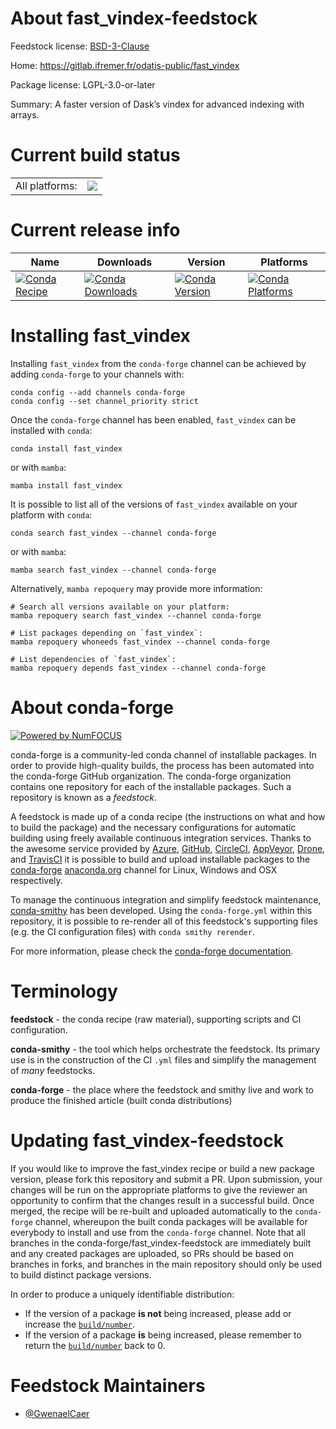 About fast_vindex-feedstock
===========================

Feedstock license: [BSD-3-Clause](https://github.com/conda-forge/fast_vindex-feedstock/blob/main/LICENSE.txt)

Home: https://gitlab.ifremer.fr/odatis-public/fast_vindex

Package license: LGPL-3.0-or-later

Summary: A faster version of Dask’s vindex for advanced indexing with arrays.

Current build status
====================


<table><tr><td>All platforms:</td>
    <td>
      <a href="https://dev.azure.com/conda-forge/feedstock-builds/_build/latest?definitionId=26720&branchName=main">
        <img src="https://dev.azure.com/conda-forge/feedstock-builds/_apis/build/status/fast_vindex-feedstock?branchName=main">
      </a>
    </td>
  </tr>
</table>

Current release info
====================

| Name | Downloads | Version | Platforms |
| --- | --- | --- | --- |
| [![Conda Recipe](https://img.shields.io/badge/recipe-fast__vindex-green.svg)](https://anaconda.org/conda-forge/fast_vindex) | [![Conda Downloads](https://img.shields.io/conda/dn/conda-forge/fast_vindex.svg)](https://anaconda.org/conda-forge/fast_vindex) | [![Conda Version](https://img.shields.io/conda/vn/conda-forge/fast_vindex.svg)](https://anaconda.org/conda-forge/fast_vindex) | [![Conda Platforms](https://img.shields.io/conda/pn/conda-forge/fast_vindex.svg)](https://anaconda.org/conda-forge/fast_vindex) |

Installing fast_vindex
======================

Installing `fast_vindex` from the `conda-forge` channel can be achieved by adding `conda-forge` to your channels with:

```
conda config --add channels conda-forge
conda config --set channel_priority strict
```

Once the `conda-forge` channel has been enabled, `fast_vindex` can be installed with `conda`:

```
conda install fast_vindex
```

or with `mamba`:

```
mamba install fast_vindex
```

It is possible to list all of the versions of `fast_vindex` available on your platform with `conda`:

```
conda search fast_vindex --channel conda-forge
```

or with `mamba`:

```
mamba search fast_vindex --channel conda-forge
```

Alternatively, `mamba repoquery` may provide more information:

```
# Search all versions available on your platform:
mamba repoquery search fast_vindex --channel conda-forge

# List packages depending on `fast_vindex`:
mamba repoquery whoneeds fast_vindex --channel conda-forge

# List dependencies of `fast_vindex`:
mamba repoquery depends fast_vindex --channel conda-forge
```


About conda-forge
=================

[![Powered by
NumFOCUS](https://img.shields.io/badge/powered%20by-NumFOCUS-orange.svg?style=flat&colorA=E1523D&colorB=007D8A)](https://numfocus.org)

conda-forge is a community-led conda channel of installable packages.
In order to provide high-quality builds, the process has been automated into the
conda-forge GitHub organization. The conda-forge organization contains one repository
for each of the installable packages. Such a repository is known as a *feedstock*.

A feedstock is made up of a conda recipe (the instructions on what and how to build
the package) and the necessary configurations for automatic building using freely
available continuous integration services. Thanks to the awesome service provided by
[Azure](https://azure.microsoft.com/en-us/services/devops/), [GitHub](https://github.com/),
[CircleCI](https://circleci.com/), [AppVeyor](https://www.appveyor.com/),
[Drone](https://cloud.drone.io/welcome), and [TravisCI](https://travis-ci.com/)
it is possible to build and upload installable packages to the
[conda-forge](https://anaconda.org/conda-forge) [anaconda.org](https://anaconda.org/)
channel for Linux, Windows and OSX respectively.

To manage the continuous integration and simplify feedstock maintenance,
[conda-smithy](https://github.com/conda-forge/conda-smithy) has been developed.
Using the ``conda-forge.yml`` within this repository, it is possible to re-render all of
this feedstock's supporting files (e.g. the CI configuration files) with ``conda smithy rerender``.

For more information, please check the [conda-forge documentation](https://conda-forge.org/docs/).

Terminology
===========

**feedstock** - the conda recipe (raw material), supporting scripts and CI configuration.

**conda-smithy** - the tool which helps orchestrate the feedstock.
                   Its primary use is in the construction of the CI ``.yml`` files
                   and simplify the management of *many* feedstocks.

**conda-forge** - the place where the feedstock and smithy live and work to
                  produce the finished article (built conda distributions)


Updating fast_vindex-feedstock
==============================

If you would like to improve the fast_vindex recipe or build a new
package version, please fork this repository and submit a PR. Upon submission,
your changes will be run on the appropriate platforms to give the reviewer an
opportunity to confirm that the changes result in a successful build. Once
merged, the recipe will be re-built and uploaded automatically to the
`conda-forge` channel, whereupon the built conda packages will be available for
everybody to install and use from the `conda-forge` channel.
Note that all branches in the conda-forge/fast_vindex-feedstock are
immediately built and any created packages are uploaded, so PRs should be based
on branches in forks, and branches in the main repository should only be used to
build distinct package versions.

In order to produce a uniquely identifiable distribution:
 * If the version of a package **is not** being increased, please add or increase
   the [``build/number``](https://docs.conda.io/projects/conda-build/en/latest/resources/define-metadata.html#build-number-and-string).
 * If the version of a package **is** being increased, please remember to return
   the [``build/number``](https://docs.conda.io/projects/conda-build/en/latest/resources/define-metadata.html#build-number-and-string)
   back to 0.

Feedstock Maintainers
=====================

* [@GwenaelCaer](https://github.com/GwenaelCaer/)

